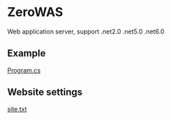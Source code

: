 # ZeroWAS
 Web application server, support .net2.0 .net5.0 .net6.0
## Example
[Program.cs](https://github.com/13039520/ZeroWAS/blob/main/ZeroWAS.App/Program.cs)
## Website settings
[site.txt](https://github.com/13039520/ZeroWAS/blob/main/ZeroWAS.App/site.txt)

